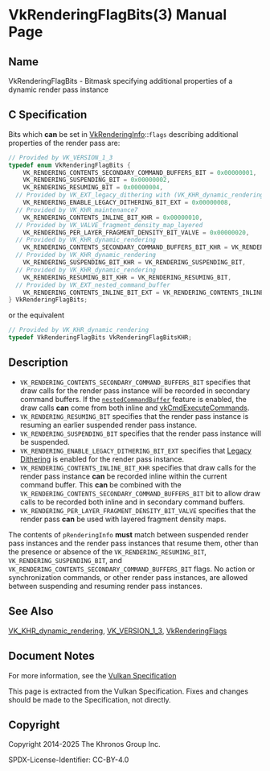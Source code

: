 # VkRenderingFlagBits(3) Manual Page

## Name

VkRenderingFlagBits - Bitmask specifying additional properties of a dynamic render pass instance



## [](#_c_specification)C Specification

Bits which **can** be set in [VkRenderingInfo](https://registry.khronos.org/vulkan/specs/latest/man/html/VkRenderingInfo.html)::`flags` describing additional properties of the render pass are:

```c++
// Provided by VK_VERSION_1_3
typedef enum VkRenderingFlagBits {
    VK_RENDERING_CONTENTS_SECONDARY_COMMAND_BUFFERS_BIT = 0x00000001,
    VK_RENDERING_SUSPENDING_BIT = 0x00000002,
    VK_RENDERING_RESUMING_BIT = 0x00000004,
  // Provided by VK_EXT_legacy_dithering with (VK_KHR_dynamic_rendering or VK_VERSION_1_3) and (VK_KHR_maintenance5 or VK_VERSION_1_4)
    VK_RENDERING_ENABLE_LEGACY_DITHERING_BIT_EXT = 0x00000008,
  // Provided by VK_KHR_maintenance7
    VK_RENDERING_CONTENTS_INLINE_BIT_KHR = 0x00000010,
  // Provided by VK_VALVE_fragment_density_map_layered
    VK_RENDERING_PER_LAYER_FRAGMENT_DENSITY_BIT_VALVE = 0x00000020,
  // Provided by VK_KHR_dynamic_rendering
    VK_RENDERING_CONTENTS_SECONDARY_COMMAND_BUFFERS_BIT_KHR = VK_RENDERING_CONTENTS_SECONDARY_COMMAND_BUFFERS_BIT,
  // Provided by VK_KHR_dynamic_rendering
    VK_RENDERING_SUSPENDING_BIT_KHR = VK_RENDERING_SUSPENDING_BIT,
  // Provided by VK_KHR_dynamic_rendering
    VK_RENDERING_RESUMING_BIT_KHR = VK_RENDERING_RESUMING_BIT,
  // Provided by VK_EXT_nested_command_buffer
    VK_RENDERING_CONTENTS_INLINE_BIT_EXT = VK_RENDERING_CONTENTS_INLINE_BIT_KHR,
} VkRenderingFlagBits;
```

or the equivalent

```c++
// Provided by VK_KHR_dynamic_rendering
typedef VkRenderingFlagBits VkRenderingFlagBitsKHR;
```

## [](#_description)Description

- `VK_RENDERING_CONTENTS_SECONDARY_COMMAND_BUFFERS_BIT` specifies that draw calls for the render pass instance will be recorded in secondary command buffers. If the [`nestedCommandBuffer`](https://registry.khronos.org/vulkan/specs/latest/html/vkspec.html#features-nestedCommandBuffer) feature is enabled, the draw calls **can** come from both inline and [vkCmdExecuteCommands](https://registry.khronos.org/vulkan/specs/latest/man/html/vkCmdExecuteCommands.html).
- `VK_RENDERING_RESUMING_BIT` specifies that the render pass instance is resuming an earlier suspended render pass instance.
- `VK_RENDERING_SUSPENDING_BIT` specifies that the render pass instance will be suspended.
- `VK_RENDERING_ENABLE_LEGACY_DITHERING_BIT_EXT` specifies that [Legacy Dithering](https://registry.khronos.org/vulkan/specs/latest/html/vkspec.html#interfaces-legacy-dithering) is enabled for the render pass instance.
- `VK_RENDERING_CONTENTS_INLINE_BIT_KHR` specifies that draw calls for the render pass instance **can** be recorded inline within the current command buffer. This **can** be combined with the `VK_RENDERING_CONTENTS_SECONDARY_COMMAND_BUFFERS_BIT` bit to allow draw calls to be recorded both inline and in secondary command buffers.
- `VK_RENDERING_PER_LAYER_FRAGMENT_DENSITY_BIT_VALVE` specifies that the render pass **can** be used with layered fragment density maps.

The contents of `pRenderingInfo` **must** match between suspended render pass instances and the render pass instances that resume them, other than the presence or absence of the `VK_RENDERING_RESUMING_BIT`, `VK_RENDERING_SUSPENDING_BIT`, and `VK_RENDERING_CONTENTS_SECONDARY_COMMAND_BUFFERS_BIT` flags. No action or synchronization commands, or other render pass instances, are allowed between suspending and resuming render pass instances.

## [](#_see_also)See Also

[VK\_KHR\_dynamic\_rendering](https://registry.khronos.org/vulkan/specs/latest/man/html/VK_KHR_dynamic_rendering.html), [VK\_VERSION\_1\_3](https://registry.khronos.org/vulkan/specs/latest/man/html/VK_VERSION_1_3.html), [VkRenderingFlags](https://registry.khronos.org/vulkan/specs/latest/man/html/VkRenderingFlags.html)

## [](#_document_notes)Document Notes

For more information, see the [Vulkan Specification](https://registry.khronos.org/vulkan/specs/latest/html/vkspec.html#VkRenderingFlagBits)

This page is extracted from the Vulkan Specification. Fixes and changes should be made to the Specification, not directly.

## [](#_copyright)Copyright

Copyright 2014-2025 The Khronos Group Inc.

SPDX-License-Identifier: CC-BY-4.0